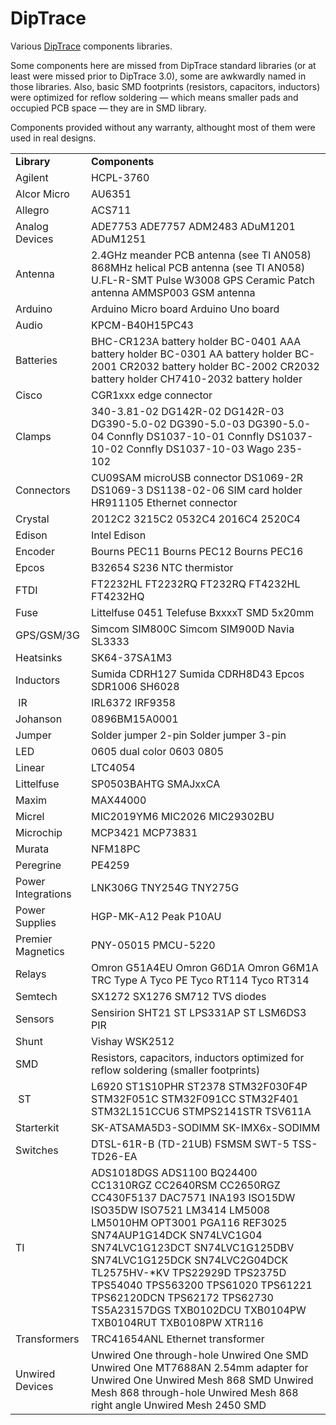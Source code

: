# DipTrace
Various <a href="http://diptrace.com/">DipTrace</a> components libraries.

Some components here are missed from DipTrace standard libraries (or at least were missed prior to DipTrace 3.0), some are awkwardly named in those libraries. Also, basic SMD footprints (resistors, capacitors, inductors) were optimized for reflow soldering — which means smaller pads and occupied PCB space — they are in SMD library.

Components provided without any warranty, althought most of them were used in real designs.

<table>
<tbody>
<tr>
<td><b>Library</b></td>
<td><b>Components</b></td>
</tr>
<tr>
<td>Agilent</td>
<td>HCPL-3760</td>
</tr>
<tr>
<td>Alcor Micro</td>
<td>AU6351</td>
</tr>
<tr>
<td>Allegro</td>
<td>ACS711</td>
</tr>
<tr>
<td>Analog Devices</td>
<td>ADE7753
ADE7757
ADM2483
ADuM1201
ADuM1251</td>
</tr>
<tr>
<td>Antenna</td>
<td>2.4GHz meander PCB antenna (see TI AN058)
868MHz helical PCB antenna (see TI AN058)
U.FL-R-SMT
Pulse W3008
GPS Ceramic Patch antenna
AMMSP003 GSM antenna</td>
</tr>
<tr>
<td>Arduino</td>
<td>Arduino Micro board
Arduino Uno board</td>
</tr>
<tr>
<td>Audio</td>
<td>KPCM-B40H15PC43</td>
</tr>
<tr>
<td>Batteries</td>
<td>BHC-CR123A battery holder
BC-0401 AAA battery holder
BC-0301 AA battery holder
BC-2001 CR2032 battery holder
BC-2002 CR2032 battery holder
CH7410-2032 battery holder</td>
</tr>
<tr>
<td>Cisco</td>
<td>CGR1xxx edge connector</td>
</tr>
<tr>
<td>Clamps</td>
<td>340-3.81-02
DG142R-02
DG142R-03
DG390-5.0-02
DG390-5.0-03
DG390-5.0-04
Connfly DS1037-10-01
Connfly DS1037-10-02
Connfly DS1037-10-03
Wago 235-102</td>
</tr>
<tr>
<td>Connectors</td>
<td>CU09SAM microUSB connector
DS1069-2R
DS1069-3
DS1138-02-06 SIM card holder
HR911105 Ethernet connector</td>
</tr>
<tr>
<td>Crystal</td>
<td>2012C2
3215C2
0532C4
2016C4
2520C4</td>
</tr>
<tr>
<td>Edison</td>
<td>Intel Edison</td>
</tr>
<tr>
<td>Encoder</td>
<td>Bourns PEC11
Bourns PEC12
Bourns PEC16</td>
</tr>
<tr>
<td>Epcos</td>
<td>B32654
S236 NTC thermistor</td>
</tr>
<tr>
<td>FTDI</td>
<td>FT2232HL
FT2232RQ
FT232RQ
FT4232HL
FT4232HQ</td>
</tr>
<tr>
<td>Fuse</td>
<td>Littelfuse 0451
Telefuse BxxxxT
SMD 5x20mm</td>
</tr>
<tr>
<td>GPS/GSM/3G</td>
<td>Simcom SIM800C
Simcom SIM900D
Navia SL3333</td>
</tr>
<tr>
<td>Heatsinks</td>
<td>SK64-37SA1M3</td>
</tr>
<tr>
<td>Inductors</td>
<td>Sumida CDRH127
Sumida CDRH8D43
Epcos SDR1006
SH6028</td>
</tr>
<tr>
<td> IR</td>
<td>IRL6372
IRF9358</td>
</tr>
<tr>
<td>Johanson</td>
<td>0896BM15A0001</td>
</tr>
<tr>
<td>Jumper</td>
<td>Solder jumper 2-pin
Solder jumper 3-pin</td>
</tr>
<tr>
<td>LED</td>
<td>0605 dual color
0603
0805</td>
</tr>
<tr>
<td>Linear</td>
<td>LTC4054</td>
</tr>
<tr>
<td>Littelfuse</td>
<td>SP0503BAHTG
SMAJxxCA</td>
</tr>
<tr>
<td>Maxim</td>
<td>MAX44000</td>
</tr>
<tr>
<td>Micrel</td>
<td>MIC2019YM6
MIC2026
MIC29302BU</td>
</tr>
<tr>
<td>Microchip</td>
<td>MCP3421
MCP73831</td>
</tr>
<tr>
<td>Murata</td>
<td>NFM18PC</td>
</tr>
<tr>
<td>Peregrine</td>
<td>PE4259</td>
</tr>
<tr>
<td>Power Integrations</td>
<td>LNK306G
TNY254G
TNY275G</td>
</tr>
<tr>
<td>Power Supplies</td>
<td>HGP-MK-A12
Peak P10AU</td>
</tr>
<tr>
<td>Premier Magnetics</td>
<td>PNY-05015
PMCU-5220</td>
</tr>
<tr>
<td>Relays</td>
<td>Omron G51A4EU
Omron G6D1A
Omron G6M1A
TRC Type A
Tyco PE
Tyco RT114
Tyco RT314</td>
</tr>
<tr>
<td>Semtech</td>
<td>SX1272
SX1276
SM712 TVS diodes</td>
</tr>
<tr>
<td>Sensors</td>
<td>Sensirion SHT21
ST LPS331AP
ST LSM6DS3
PIR</td>
</tr>
<tr>
<td>Shunt</td>
<td>Vishay WSK2512</td>
</tr>
<tr>
<td>SMD</td>
<td>Resistors, capacitors, inductors optimized for reflow soldering (smaller footprints)</td>
</tr>
<tr>
<td> ST</td>
<td>L6920
ST1S10PHR
ST2378
STM32F030F4P
STM32F051C
STM32F091CC
STM32F401
STM32L151CCU6
STMPS2141STR
TSV611A</td>
</tr>
<tr>
<td>Starterkit</td>
<td>SK-ATSAMA5D3-SODIMM
SK-IMX6x-SODIMM</td>
</tr>
<tr>
<td>Switches</td>
<td>DTSL-61R-B (TD-21UB)
FSMSM
SWT-5
TSS-TD26-EA</td>
</tr>
<tr>
<td>TI</td>
<td>ADS1018DGS
ADS1100
BQ24400
CC1310RGZ
CC2640RSM
CC2650RGZ
CC430F5137
DAC7571
INA193
ISO15DW
ISO35DW
ISO7521
LM3414
LM5008
LM5010HM
OPT3001
PGA116
REF3025
SN74AUP1G14DCK
SN74LVC1G04
SN74LVC1G123DCT
SN74LVC1G125DBV
SN74LVC1G125DCK
SN74LVC2G04DCK
TL2575HV-*KV
TPS22929D
TPS2375D
TPS54040
TPS563200
TPS61020
TPS61221
TPS62120DCN
TPS62172
TPS62730
TS5A23157DGS
TXB0102DCU
TXB0104PW
TXB0104RUT
TXB0108PW
XTR116</td>
</tr>
<tr>
<td>Transformers</td>
<td>TRC41654ANL Ethernet transformer</td>
</tr>
<tr>
<td>Unwired Devices</td>
<td>Unwired One through-hole
Unwired One SMD
Unwired One MT7688AN
2.54mm adapter for Unwired One
Unwired Mesh 868 SMD
Unwired Mesh 868 through-hole
Unwired Mesh 868 right angle
Unwired Mesh 2450 SMD</td>
</tr>
</tbody>
</table>
